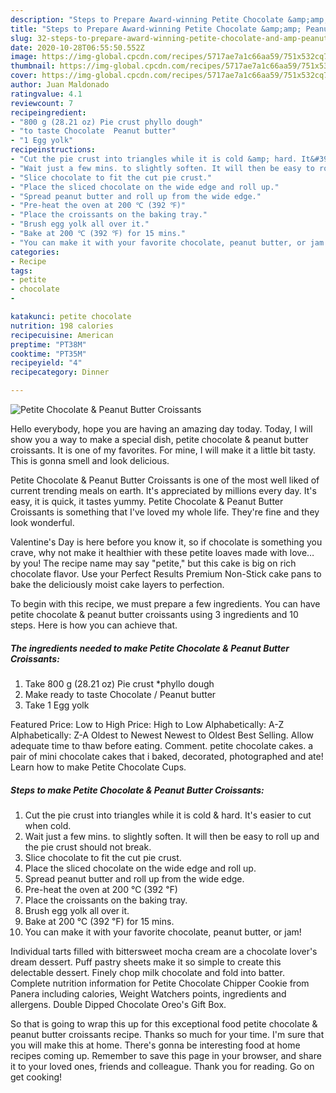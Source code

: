 ```yaml
---
description: "Steps to Prepare Award-winning Petite Chocolate &amp;amp; Peanut Butter Croissants"
title: "Steps to Prepare Award-winning Petite Chocolate &amp;amp; Peanut Butter Croissants"
slug: 32-steps-to-prepare-award-winning-petite-chocolate-and-amp-peanut-butter-croissants
date: 2020-10-28T06:55:50.552Z
image: https://img-global.cpcdn.com/recipes/5717ae7a1c66aa59/751x532cq70/petite-chocolate-peanut-butter-croissants-recipe-main-photo.jpg
thumbnail: https://img-global.cpcdn.com/recipes/5717ae7a1c66aa59/751x532cq70/petite-chocolate-peanut-butter-croissants-recipe-main-photo.jpg
cover: https://img-global.cpcdn.com/recipes/5717ae7a1c66aa59/751x532cq70/petite-chocolate-peanut-butter-croissants-recipe-main-photo.jpg
author: Juan Maldonado
ratingvalue: 4.1
reviewcount: 7
recipeingredient:
- "800 g (28.21 oz) Pie crust phyllo dough"
- "to taste Chocolate  Peanut butter"
- "1 Egg yolk"
recipeinstructions:
- "Cut the pie crust into triangles while it is cold &amp; hard. It&#39;s easier to cut when cold."
- "Wait just a few mins. to slightly soften. It will then be easy to roll up and the pie crust should not break."
- "Slice chocolate to fit the cut pie crust."
- "Place the sliced chocolate on the wide edge and roll up."
- "Spread peanut butter and roll up from the wide edge."
- "Pre-heat the oven at 200 ℃ (392 ℉)"
- "Place the croissants on the baking tray."
- "Brush egg yolk all over it."
- "Bake at 200 ℃ (392 ℉) for 15 mins."
- "You can make it with your favorite chocolate, peanut butter, or jam!"
categories:
- Recipe
tags:
- petite
- chocolate
- 

katakunci: petite chocolate  
nutrition: 198 calories
recipecuisine: American
preptime: "PT38M"
cooktime: "PT35M"
recipeyield: "4"
recipecategory: Dinner

---
```



![Petite Chocolate &amp; Peanut Butter Croissants](https://img-global.cpcdn.com/recipes/5717ae7a1c66aa59/751x532cq70/petite-chocolate-peanut-butter-croissants-recipe-main-photo.jpg)

Hello everybody, hope you are having an amazing day today. Today, I will show you a way to make a special dish, petite chocolate &amp; peanut butter croissants. It is one of my favorites. For mine, I will make it a little bit tasty. This is gonna smell and look delicious.

Petite Chocolate &amp; Peanut Butter Croissants is one of the most well liked of current trending meals on earth. It's appreciated by millions every day. It's easy, it is quick, it tastes yummy. Petite Chocolate &amp; Peanut Butter Croissants is something that I've loved my whole life. They're fine and they look wonderful.

Valentine&#39;s Day is here before you know it, so if chocolate is something you crave, why not make it healthier with these petite loaves made with love… by you! The recipe name may say &#34;petite,&#34; but this cake is big on rich chocolate flavor. Use your Perfect Results Premium Non-Stick cake pans to bake the deliciously moist cake layers to perfection.


To begin with this recipe, we must prepare a few ingredients. You can have petite chocolate &amp; peanut butter croissants using 3 ingredients and 10 steps. Here is how you can achieve that.

<!--inarticleads1-->

##### The ingredients needed to make Petite Chocolate &amp; Peanut Butter Croissants:

1. Take 800 g (28.21 oz) Pie crust *phyllo dough
1. Make ready to taste Chocolate / Peanut butter
1. Take 1 Egg yolk


Featured Price: Low to High Price: High to Low Alphabetically: A-Z Alphabetically: Z-A Oldest to Newest Newest to Oldest Best Selling. Allow adequate time to thaw before eating. Comment. petite chocolate cakes. a pair of mini chocolate cakes that i baked, decorated, photographed and ate! Learn how to make Petite Chocolate Cups. 

<!--inarticleads2-->

##### Steps to make Petite Chocolate &amp; Peanut Butter Croissants:

1. Cut the pie crust into triangles while it is cold &amp; hard. It&#39;s easier to cut when cold.
1. Wait just a few mins. to slightly soften. It will then be easy to roll up and the pie crust should not break.
1. Slice chocolate to fit the cut pie crust.
1. Place the sliced chocolate on the wide edge and roll up.
1. Spread peanut butter and roll up from the wide edge.
1. Pre-heat the oven at 200 ℃ (392 ℉)
1. Place the croissants on the baking tray.
1. Brush egg yolk all over it.
1. Bake at 200 ℃ (392 ℉) for 15 mins.
1. You can make it with your favorite chocolate, peanut butter, or jam!


Individual tarts filled with bittersweet mocha cream are a chocolate lover&#39;s dream dessert. Puff pastry sheets make it so simple to create this delectable dessert. Finely chop milk chocolate and fold into batter. Complete nutrition information for Petite Chocolate Chipper Cookie from Panera including calories, Weight Watchers points, ingredients and allergens. Double Dipped Chocolate Oreo&#39;s Gift Box. 

So that is going to wrap this up for this exceptional food petite chocolate &amp; peanut butter croissants recipe. Thanks so much for your time. I'm sure that you will make this at home. There's gonna be interesting food at home recipes coming up. Remember to save this page in your browser, and share it to your loved ones, friends and colleague. Thank you for reading. Go on get cooking!
